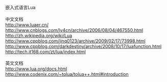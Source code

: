 嵌入式语言Lua<br /><br />中文文档<br />http://www.luaer.cn/<br />http://www.cnblogs.com/ly4cn/archive/2006/08/04/467550.html<br />http://zh.wikipedia.org/wiki/Lua<br />http://www.cppblog.com/jinq0123/archive/2009/02/17/73998.html<br />http://www.cppblog.com/darkdestiny/archive/2008/10/17/luafunction.html<br />http://tech.it168.com/zt/lua/index.html<br /><br />英文文档<br />http://www.lua.org/docs.html<br />http://www.codenix.com/~tolua/tolua++.html#introduction